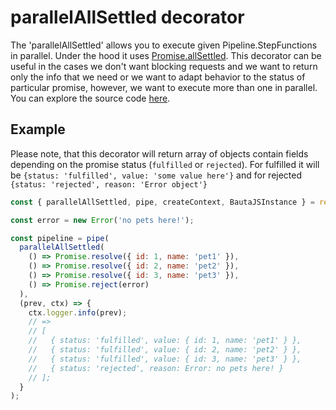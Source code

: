 # parallelAllSettled decorator

The 'parallelAllSettled' allows you to execute given Pipeline.StepFunctions in parallel. Under the hood it uses [Promise.allSettled](https://developer.mozilla.org/en-US/docs/Web/JavaScript/Reference/Global_Objects/Promise/allSettled). This decorator can be useful in the cases we don't want blocking requests and we want to return only the info that we need or we want to adapt behavior to the status of particular promise, however, we want to execute more than one in parallel. You can explore the source code [here](./packages/bautajs-core/src/decorators/parallel-all-settled.ts).

## Example

Please note, that this decorator will return array of objects contain fields depending on the promise status (`fulfilled` or `rejected`).
For fulfilled it will be `{status: 'fulfilled', value: 'some value here'}` and for rejected `{status: 'rejected', reason: 'Error object'}`

```javascript
const { parallelAllSettled, pipe, createContext, BautaJSInstance } = require('@batuajs/core');

const error = new Error('no pets here!');

const pipeline = pipe(
  parallelAllSettled(
    () => Promise.resolve({ id: 1, name: 'pet1' }),
    () => Promise.resolve({ id: 2, name: 'pet2' }),
    () => Promise.resolve({ id: 3, name: 'pet3' }),
    () => Promise.reject(error)
  ),
  (prev, ctx) => {
    ctx.logger.info(prev);
    // =>
    // [
    //   { status: 'fulfilled', value: { id: 1, name: 'pet1' } },
    //   { status: 'fulfilled', value: { id: 2, name: 'pet2' } },
    //   { status: 'fulfilled', value: { id: 3, name: 'pet3' } },
    //   { status: 'rejected', reason: Error: no pets here! }
    // ];
  }
);



```
